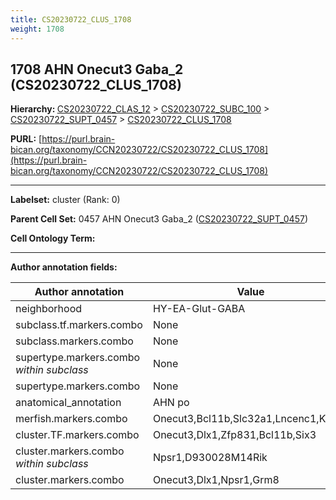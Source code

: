 ```yaml
---
title: CS20230722_CLUS_1708
weight: 1708
---
```

## 1708 AHN Onecut3 Gaba_2 (CS20230722_CLUS_1708)
<b>Hierarchy: </b>
[CS20230722_CLAS_12](../CS20230722_CLAS_12) >
[CS20230722_SUBC_100](../CS20230722_SUBC_100) >
[CS20230722_SUPT_0457](../CS20230722_SUPT_0457) >
[CS20230722_CLUS_1708](../CS20230722_CLUS_1708)

**PURL:** [https://purl.brain-bican.org/taxonomy/CCN20230722/CS20230722_CLUS_1708](https://purl.brain-bican.org/taxonomy/CCN20230722/CS20230722_CLUS_1708)

---


**Labelset:** cluster (Rank: 0)

**Parent Cell Set:** 0457 AHN Onecut3 Gaba_2 ([CS20230722_SUPT_0457](../CS20230722_SUPT_0457))



**Cell Ontology Term:** 

[MARKER GENES.]: #


---

[TRANSFERRED ANNOTATIONS.]: #


[AUTHOR ANNOTATION FIELDS.]: #


**Author annotation fields:**

| Author annotation | Value |
|-------------------|-------|
|neighborhood|HY-EA-Glut-GABA|
|subclass.tf.markers.combo|None|
|subclass.markers.combo|None|
|supertype.markers.combo _within subclass_|None|
|supertype.markers.combo|None|
|anatomical_annotation|AHN po|
|merfish.markers.combo|Onecut3,Bcl11b,Slc32a1,Lncenc1,Kcns3|
|cluster.TF.markers.combo|Onecut3,Dlx1,Zfp831,Bcl11b,Six3|
|cluster.markers.combo _within subclass_|Npsr1,D930028M14Rik|
|cluster.markers.combo|Onecut3,Dlx1,Npsr1,Grm8|
